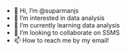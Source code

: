 - 👋 Hi, I’m @suparmanjs
- 👀 I’m interested in data analysis
- 🌱 I’m currently learning data analysis
- 💞️ I’m looking to collaborate on SSMS
- 📫 How to reach me by my email!

<!---
suparmanjs/suparmanjs is a ✨ special ✨ repository because its `README.md` (this file) appears on your GitHub profile.
You can click the Preview link to take a look at your changes.
--->
